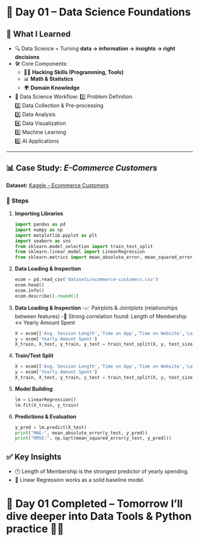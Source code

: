 # 📅 Day 01 – Data Science Foundations

## 🧠 What I Learned
- 🔍 Data Science = Turning **data → information → insights → right decisions**  
- 🛠️ Core Components:
  - 👨‍💻 **Hacking Skills (Programming, Tools)**
  - 📊 **Math & Statistics**
  - 🌍 **Domain Knowledge**
- 🔄 Data Science Workflow:
    1️⃣ Problem Definition  
    2️⃣ Data Collection & Pre-processing  
    3️⃣ Data Analysis  
    4️⃣ Data Visualization  
    5️⃣ Machine Learning  
    6️⃣ AI Applications  

---

## 📊 Case Study: *E-Commerce Customers*
**Dataset:** [Kaggle – Ecommerce Customers](https://www.kaggle.com/srolka/ecommerce-customers)  

### 🔧 Steps
1. **Importing Libraries**
     ```python
   import pandas as pd
   import numpy as np
   import matplotlib.pyplot as plt
   import seaborn as sns
   from sklearn.model_selection import train_test_split
   from sklearn.linear_model import LinearRegression
   from sklearn.metrics import mean_absolute_error, mean_squared_error
   
2. **Data Loading & Inspection**
     ```python
   ecom = pd.read_csv('datasets/ecommerce-customers.csv')
   ecom.head()
   ecom.info()
   ecom.describe().round(1)

3. **Data Loading & Inspection**
   -📈 Pairplots & Jointplots (relationships between features)
   -🔗 Strong correlation found: Length of Membership ↔ Yearly Amount Spent

    ```python
   X = ecom[['Avg. Session Length','Time on App','Time on Website','Length of Membership']]
   y = ecom['Yearly Amount Spent']
   X_train, X_test, y_train, y_test = train_test_split(X, y, test_size=0.3, random_state=101)

4. **Train/Test Split**
    ```python
   X = ecom[['Avg. Session Length','Time on App','Time on Website','Length of Membership']]
   y = ecom['Yearly Amount Spent']
   X_train, X_test, y_train, y_test = train_test_split(X, y, test_size=0.3, random_state=101)

5. **Model Building**
    ```python
   lm = LinearRegression()
   lm.fit(X_train, y_train)

6. **Predictions & Evaluation**
    ```python
   y_pred = lm.predict(X_test)
   print("MAE:", mean_absolute_error(y_test, y_pred))
   print("RMSE:", np.sqrt(mean_squared_error(y_test, y_pred)))


## ✅ Key Insights
  - 🕐 Length of Membership is the strongest predictor of yearly spending.
  - 🤖 Linear Regression works as a solid baseline model.



# 🚀 Day 01 Completed – Tomorrow I’ll dive deeper into **Data Tools & Python practice** 🙌✨
